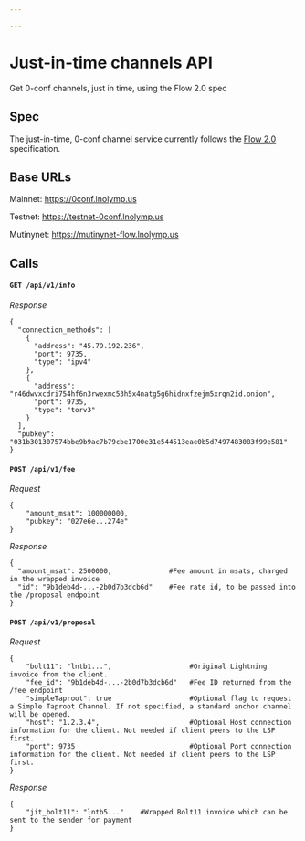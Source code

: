 ```yaml
---

---
```


# Just-in-time channels API

Get 0-conf channels, just in time, using the Flow 2.0 spec

## Spec

The just-in-time, 0-conf channel service currently follows the [Flow 2.0](https://docs.voltage.cloud/flow/flow-2.0) specification.

## Base URLs

Mainnet: https://0conf.lnolymp.us

Testnet: https://testnet-0conf.lnolymp.us

Mutinynet: https://mutinynet-flow.lnolymp.us

## Calls

#### `GET /api/v1/info`

*Response*

```
{
  "connection_methods": [
    {
      "address": "45.79.192.236",
      "port": 9735,
      "type": "ipv4"
    },
    {
      "address": "r46dwvxcdri754hf6n3rwexmc53h5x4natg5g6hidnxfzejm5xrqn2id.onion",
      "port": 9735,
      "type": "torv3"
    }
  ],
  "pubkey": "031b301307574bbe9b9ac7b79cbe1700e31e544513eae0b5d7497483083f99e581"
}
```

#### `POST /api/v1/fee`

*Request*

```
{
    "amount_msat": 100000000,
    "pubkey": "027e6e...274e"
}
```

*Response*

```
{
  "amount_msat": 2500000,              #Fee amount in msats, charged in the wrapped invoice
  "id": "9b1deb4d-...-2b0d7b3dcb6d"    #Fee rate id, to be passed into the /proposal endpoint
}
```

#### `POST /api/v1/proposal`

*Request*

```
{
    "bolt11": "lntb1...",                   #Original Lightning invoice from the client.
    "fee_id": "9b1deb4d-...-2b0d7b3dcb6d"   #Fee ID returned from the /fee endpoint
    "simpleTaproot": true                   #Optional flag to request a Simple Taproot Channel. If not specified, a standard anchor channel will be opened.
    "host": "1.2.3.4",                      #Optional Host connection information for the client. Not needed if client peers to the LSP first.
    "port": 9735                            #Optional Port connection information for the client. Not needed if client peers to the LSP first.
}
```

*Response*

```
{
    "jit_bolt11": "lntb5..."    #Wrapped Bolt11 invoice which can be sent to the sender for payment
}
```